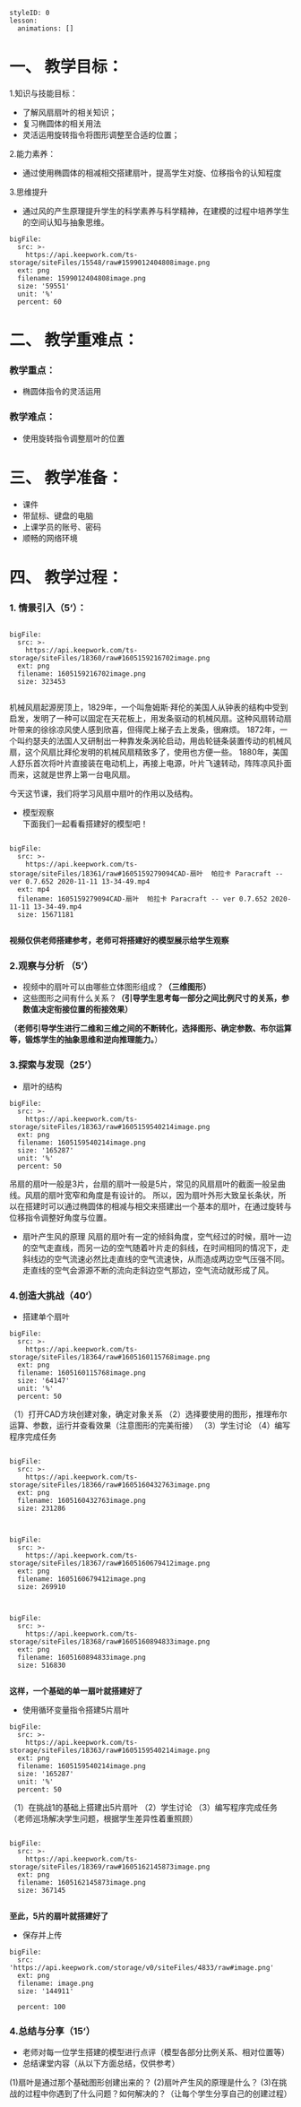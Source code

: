 
<style>
  .markdown-body hr {
    height: 1px;
  }
</style>





```@Lesson
styleID: 0
lesson:
  animations: []

```


# **一、	教学目标：**
1.知识与技能目标：
* 了解风扇扇叶的相关知识；
* 复习椭圆体的相关用法
* 灵活运用旋转指令将图形调整至合适的位置；



2.能力素养：

* 通过使用椭圆体的相减相交搭建扇叶，提高学生对旋、位移指令的认知程度

3.思维提升
* 通过风的产生原理提升学生的科学素养与科学精神，在建模的过程中培养学生的空间认知与抽象思维。
```@BigFile
bigFile:
  src: >-
    https://api.keepwork.com/ts-storage/siteFiles/15548/raw#1599012404808image.png
  ext: png
  filename: 1599012404808image.png
  size: '59551'
  unit: '%'
  percent: 60

```


# **二、	教学重难点：**

### 教学重点：
* 椭圆体指令的灵活运用
### 教学难点：
* 使用旋转指令调整扇叶的位置
# **三、	教学准备：**
* 课件
* 带鼠标、键盘的电脑
* 上课学员的账号、密码
* 顺畅的网络环境


# **四、	教学过程：**
### **1.	情景引入（5‘）：**
 
```@BigFile

bigFile:
  src: >-
    https://api.keepwork.com/ts-storage/siteFiles/18360/raw#1605159216702image.png
  ext: png
  filename: 1605159216702image.png
  size: 323453
          
```

   
机械风扇起源房顶上，1829年，一个叫詹姆斯·拜伦的美国人从钟表的结构中受到启发，发明了一种可以固定在天花板上，用发条驱动的机械风扇。这种风扇转动扇叶带来的徐徐凉风使人感到欣喜，但得爬上梯子去上发条，很麻烦。
1872年，一个叫约瑟夫的法国人又研制出一种靠发条涡轮启动，用齿轮链条装置传动的机械风扇，这个风扇比拜伦发明的机械风扇精致多了，使用也方便一些。
1880年，美国人舒乐首次将叶片直接装在电动机上，再接上电源，叶片飞速转动，阵阵凉风扑面而来，这就是世界上第一台电风扇。

今天这节课，我们将学习风扇中扇叶的作用以及结构。

* 模型观察   
 下面我们一起看看搭建好的模型吧！

```@BigFile

bigFile:
  src: >-
    https://api.keepwork.com/ts-storage/siteFiles/18361/raw#1605159279094CAD-扇叶  帕拉卡 Paracraft -- ver 0.7.652 2020-11-11 13-34-49.mp4
  ext: mp4
  filename: 1605159279094CAD-扇叶  帕拉卡 Paracraft -- ver 0.7.652 2020-11-11 13-34-49.mp4
  size: 15671181
          
```


**视频仅供老师搭建参考，老师可将搭建好的模型展示给学生观察**
### **2.观察与分析	（5’）**
* 视频中的扇叶可以由哪些立体图形组成？**（三维图形）**
* 这些图形之间有什么关系？**（引导学生思考每一部分之间比例尺寸的关系，参数值决定衔接位置的衔接效果）**


**（老师引导学生进行二维和三维之间的不断转化，选择图形、确定参数、布尔运算等，锻炼学生的抽象思维和逆向推理能力。**）


### **3.探索与发现（25’）**
* 扇叶的结构
  
 
```@BigFile
bigFile:
  src: >-
    https://api.keepwork.com/ts-storage/siteFiles/18363/raw#1605159540214image.png
  ext: png
  filename: 1605159540214image.png
  size: '165287'
  unit: '%'
  percent: 50

```
吊扇的扇叶一般是3片，台扇的扇叶一般是5片，常见的风扇扇叶的截面一般呈曲线。风扇的扇叶宽窄和角度是有设计的。
所以，因为扇叶外形大致呈长条状，所以在搭建时可以通过椭圆体的相减与相交来搭建出一个基本的扇叶，在通过旋转与位移指令调整好角度与位置。
* 扇叶产生风的原理
  风扇的扇叶有一定的倾斜角度，空气经过的时候，扇叶一边的空气走直线，而另一边的空气随着叶片走的斜线，在时间相同的情况下，走斜线边的空气流速必然比走直线的空气流速快，从而造成两边空气压强不同。走直线的空气会源源不断的流向走斜边空气那边，空气流动就形成了风。





### **4.创造大挑战（40‘）**
* 搭建单个扇叶
 
```@BigFile
bigFile:
  src: >-
    https://api.keepwork.com/ts-storage/siteFiles/18364/raw#1605160115768image.png
  ext: png
  filename: 1605160115768image.png
  size: '64147'
  unit: '%'
  percent: 50

```

（1）打开CAD方块创建对象，确定对象关系
（2）选择要使用的图形，推理布尔运算、参数，运行并查看效果（注意图形的完美衔接）
（3）学生讨论
（4）编写程序完成任务
 
```@BigFile

bigFile:
  src: >-
    https://api.keepwork.com/ts-storage/siteFiles/18366/raw#1605160432763image.png
  ext: png
  filename: 1605160432763image.png
  size: 231286
          
```

```@BigFile

bigFile:
  src: >-
    https://api.keepwork.com/ts-storage/siteFiles/18367/raw#1605160679412image.png
  ext: png
  filename: 1605160679412image.png
  size: 269910
          
```

```@BigFile

bigFile:
  src: >-
    https://api.keepwork.com/ts-storage/siteFiles/18368/raw#1605160894833image.png
  ext: png
  filename: 1605160894833image.png
  size: 516830
          
```
**这样，一个基础的单一扇叶就搭建好了**

* 使用循环变量指令搭建5片扇叶
 
```@BigFile
bigFile:
  src: >-
    https://api.keepwork.com/ts-storage/siteFiles/18363/raw#1605159540214image.png
  ext: png
  filename: 1605159540214image.png
  size: '165287'
  unit: '%'
  percent: 50

```
（1）在挑战1的基础上搭建出5片扇叶
（2）学生讨论
（3）编写程序完成任务（老师巡场解决学生问题，根据学生差异性着重照顾）
 
```@BigFile

bigFile:
  src: >-
    https://api.keepwork.com/ts-storage/siteFiles/18369/raw#1605162145873image.png
  ext: png
  filename: 1605162145873image.png
  size: 367145
          
```
**至此，5片的扇叶就搭建好了**
* 保存并上传

```@BigFile
bigFile:
  src: 'https://api.keepwork.com/storage/v0/siteFiles/4833/raw#image.png'
  ext: png
  filename: image.png
  size: '144911'
 
  percent: 100

```
 



### **4.总结与分享（15‘）**
* 老师对每一位学生搭建的模型进行点评（模型各部分比例关系、相对位置等）
* 总结课堂内容（从以下方面总结，仅供参考）


(1)扇叶是通过那个基础图形创建出来的？
(2)扇叶产生风的原理是什么？
(3)在挑战的过程中你遇到了什么问题？如何解决的？（让每个学生分享自己的创建过程）

